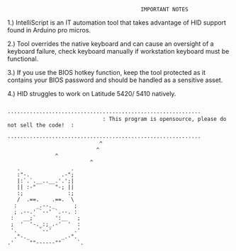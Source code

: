




                                              IMPORTANT NOTES 

1.) IntelliScript is an IT automation tool that takes advantage of HID support found in Arduino pro micros.

2.) Tool overrides the native keyboard and can cause an oversight of a keyboard failure, check keyboard manually if workstation keyboard must be functional.

3.) If you use the BIOS hotkey function, keep the tool protected as it contains your BIOS password and should be handled as a sensitive asset.

4.) HID struggles to work on Latitude 5420/ 5410 natively.  






                                  ·····························································
                                  : This program is opensource, please do not sell the code!  :
                                  ·····························································
                                 ^
                                ^
			       ^
                              ^ 
       .                .                    
       :"-.          .-";                    
       |:`.`.__..__.'.';|                    
       || :-"      "-; ||                    
       :;              :;                    
       /  .==.    .==.  \                    
      :      _.--._      ;                   
      ; .--.' `--' `.--. :                   
     :   __;`      ':__   ;                  
     ;  '  '-._:;_.-'  '  :                  
     '.       `--'       .'                  
      ."-._          _.-".                   
    .'     ""------""     `.                 
